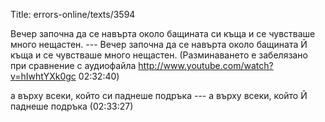 Title: errors-online/texts/3594

Вечер започна да се навърта около бащината си къща и се чувстваше много нещастен. --- Вечер започна да се навърта около бащината Й къща и се чувстваше много нещастен. (Разминаването е забелязано при сравнение с аудиофайла http://www.youtube.com/watch?v=hIwhtYXk0gc 02:32:40)

а върху всеки, който си паднеше подръка --- а върху всеки, който Й паднеше подръка (02:33:27)
